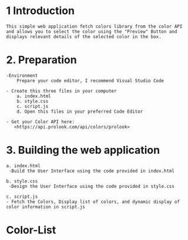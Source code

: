 # 1 Introduction
    This simple web application fetch colors library from the color API and allows you to select the color using the "Preview" Button and displays relevant details of the selected color in the box.

# 2. Preparation
    -Environment
        Prepare your code editor, I recommend Visual Studio Code

    - Create this three files in your computer
        a. index.html
        b. style.css
        c. script.js
        d. Open this files in your preferred Code Editor
    
    - Get your Color API here: 
       <https://api.prolook.com/api/colors/prolook>

# 3. Building the web application

    a. index.html
     -Build the User Interface using the code provided in index.html

    b. style.css
     -Design the User Interface using the code provided in style.css

    c. script.js
    - Fetch the Colors, Display list of colors, and dynamic display of color information in script.js




   




# Color-List
